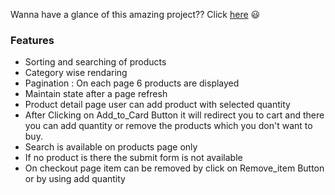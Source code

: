 Wanna have a glance of this amazing project?? Click [here](https://fashionapparel.herokuapp.com/) 😃
### Features
* Sorting and searching of products
* Category wise rendaring
* Pagination : On each page 6 products are displayed
* Maintain state after a page refresh
* Product detail page user can add product with selected quantity 
* After Clicking on Add_to_Card Button it will redirect you to cart and there you can add quantity or remove the products which you don't want to buy.
* Search is available on products page only
* If no product is there the submit form is not available 
* On checkout page item can be removed by click on Remove_item Button or by using add quantity
